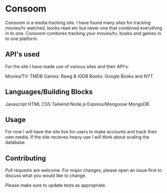 # Consoom

Consoom is a media tracking site. I have found many sites for tracking movies/tv watched, books read etc but never one that combined everything in to one. Consoom combines tracking your movies/tv, books and games in to one platform.

## API's used

For the site I have made use of various sites and their API's:

Movies/TV: TMDB
Games: Rawg & IGDB
Books: Google Books and NYT

## Languages/Building Blocks

Javascript
HTML
CSS
Tailwind
Node.js
Express/Mongoose
MongoDB

## Usage

For now I will have the site live for users to make accounts and track their own media. If the site recieves heavy use I will think about scaling the database.

## Contributing
Pull requests are welcome. For major changes, please open an issue first to discuss what you would like to change.

Please make sure to update tests as appropriate.
